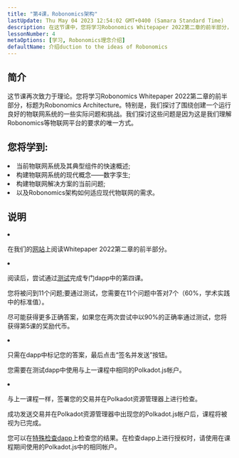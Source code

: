 ```yaml
---
title: "第4课，Robonomics架构"
lastUpdate: Thu May 04 2023 12:54:02 GMT+0400 (Samara Standard Time)
description: 在这节课中，您将学习Robonomics Whitepaper 2022第二章的前半部分，标题为Robonomics 架构。
lessonNumber: 4
metaOptions: [学习, Robonomics理念介绍]
defaultName: 介绍duction to the ideas of Robonomics
---
```


## 简介

这节课再次致力于理论。您将学习Robonomics Whitepaper 2022第二章的前半部分，标题为Robonomics Architecture。特别是，我们探讨了围绕创建一个运行良好的物联网系统的一些实际问题和挑战。我们探讨这些问题是因为这是我们理解Robonomics等物联网平台的要求的唯一方式。

## 您将学到:

<List>

<li>
当前物联网系统及其典型组件的快速概述;
</li>

<li>
构建物联网系统的现代概念——数字孪生;
</li>

<li>
构建物联网解决方案的当前问题;
</li>

<li>
以及Robonomics架构如何适应现代物联网的需求。
</li>

</List>

## 说明

<List type="numbers">

<li>

在我们的[网站](https://robonomics.network/architecture/)上阅读Whitepaper 2022第二章的前半部分。

</li>

<li>

阅读后，尝试通过[测试](https://lesson4.robonomics.academy/)完成专门dapp中的第四课。

您将被问到11个问题;要通过测试，您需要在11个问题中答对7个（60%，学术实践中的标准值）。

尽可能获得更多正确答案，如果您在两次尝试中以90%的正确率通过测试，您将获得第5课的奖励代币。

</li>

<li>

只需在dapp中标记您的答案，最后点击“签名并发送”按钮。

您需要在测试dapp中使用与上一课程中相同的Polkadot.js帐户。

</li>

<li>

与上一课程一样，签署您的交易并在Polkadot资源管理器上进行检查。

</li>
</List>


<Result>

成功发送交易并在Polkadot资源管理器中出现您的Polkadot.js帐户后，课程将被视为已完成。

您可以在[特殊检查dapp](https://lk.robonomics.academy/)上检查您的结果。在检查dapp上进行授权时，请使用在课程期间使用的Polkadot.js中的相同帐户。

</Result>
